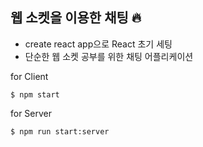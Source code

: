 ## 웹 소켓을 이용한 채팅 🔥
- create react app으로 React 초기 세팅
- 단순한 웹 소켓 공부를 위한 채팅 어플리케이션

for Client
```
$ npm start
```

for Server
```
$ npm run start:server
```